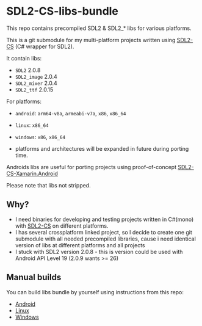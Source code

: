 # SDL2-CS-libs-bundle

This repo contains precompiled SDL2 & SDL2_* libs for various platforms. 

This is a git submodule for my multi-platform projects written using [SDL2-CS](https://github.com/flibitijibibo/SDL2-CS/) (C# wrapper for SDL2).


It contain libs:
* `SDL2` 2.0.8
* `SDL2_image` 2.0.4
* `SDL2_mixer` 2.0.4
* `SDL2_ttf` 2.0.15

For platforms:
* `android`: `arm64-v8a`, `armeabi-v7a`, `x86`, `x86_64`
* `linux`: `x86_64`
* `windows`: `x86`, `x86_64`

* platforms and architectures will be expanded in future during porting time.

Androids libs are useful for porting projects using proof-of-concept [SDL2-CS-Xamarin.Android](https://github.com/ru-ace/SDL2-CS-Xamarin.Android)

Please note that libs not stripped.

## Why?

* I need binaries for developing and testing projects written in C#(mono) with [SDL2-CS](https://github.com/flibitijibibo/SDL2-CS/) on different platforms.
* I has several crossplatform linked project, so I decide to create one git submodule with all needed precompiled libraries, cause i need identical version of libs at different platforms and all projects
* I stuck with SDL2 version 2.0.8 - this is version could be used with Android API Level 19 (2.0.9 wants >= 26) 

## Manual builds

You can build libs bundle by yourself using instructions from this repo:
* [Android](./BUILD.android.md)
* [Linux](./BUILD.linux.md)
* [Windows](./BUILD.windows.md)
